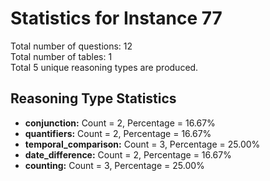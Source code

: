 # Statistics for Instance 77<br/>
Total number of questions: 12<br/>
Total number of tables: 1<br/>
Total 5 unique reasoning types are produced.<br/>
## Reasoning Type Statistics<br/>
- **conjunction:** Count = 2, Percentage = 16.67%<br/>
- **quantifiers:** Count = 2, Percentage = 16.67%<br/>
- **temporal_comparison:** Count = 3, Percentage = 25.00%<br/>
- **date_difference:** Count = 2, Percentage = 16.67%<br/>
- **counting:** Count = 3, Percentage = 25.00%<br/>
